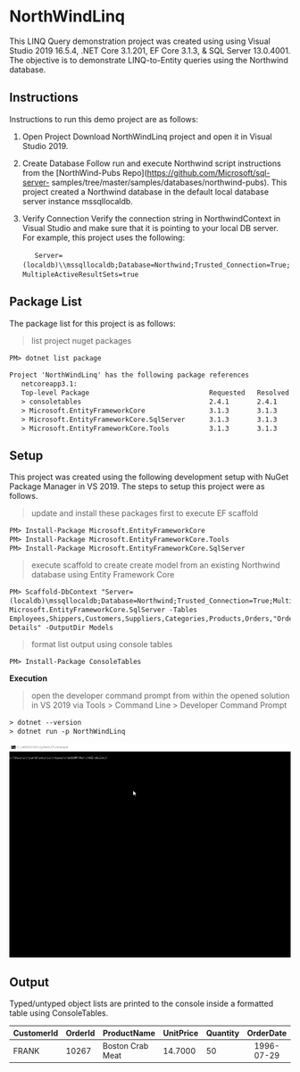 # NorthWindLinq
This LINQ Query demonstration project was created using using Visual Studio 2019 16.5.4, .NET Core 3.1.201, EF Core 3.1.3, & SQL Server 13.0.4001.  The objective is to demonstrate LINQ-to-Entity queries using the Northwind database.

## Instructions
Instructions to run this demo project are as follows:
1. Open Project
   Download NorthWindLinq project and open it in Visual Studio 2019.

2. Create Database
   Follow run and execute Northwind script instructions from the [NorthWind-Pubs Repo](https://github.com/Microsoft/sql-server-  samples/tree/master/samples/databases/northwind-pubs).  This project created a Northwind database in the default local database server instance mssqllocaldb.

3. Verify Connection 
  Verify the connection string in NorthwindContext in Visual Studio and make sure that it is pointing to your local DB server.  For       example, this project uses the following: 

     ```   Server=(localdb)\\mssqllocaldb;Database=Northwind;Trusted_Connection=True;MultipleActiveResultSets=true```

## Package List
The package list for this project is as follows:
> list project nuget packages
```shell
PM> dotnet list package
```
```
Project 'NorthWindLinq' has the following package references
   netcoreapp3.1:
   Top-level Package                              Requested   Resolved
   > consoletables                                2.4.1       2.4.1   
   > Microsoft.EntityFrameworkCore                3.1.3       3.1.3   
   > Microsoft.EntityFrameworkCore.SqlServer      3.1.3       3.1.3   
   > Microsoft.EntityFrameworkCore.Tools          3.1.3       3.1.3
```
## Setup
This project was created using the following development setup with NuGet Package Manager in VS 2019.  The steps to setup this project were as follows. 

> update and install these packages first to execute EF scaffold
```shell
PM> Install-Package Microsoft.EntityFrameworkCore
PM> Install-Package Microsoft.EntityFrameworkCore.Tools
PM> Install-Package Microsoft.EntityFrameworkCore.SqlServer
```
> execute scaffold to create create model from an existing Northwind database using Entity Framework Core 
```shell
PM> Scaffold-DbContext "Server=(localdb)\mssqllocaldb;Database=Northwind;Trusted_Connection=True;MultipleActiveResultSets=true" Microsoft.EntityFrameworkCore.SqlServer -Tables Employees,Shippers,Customers,Suppliers,Categories,Products,Orders,"Order Details" -OutputDir Models
```
> format list output using console tables  
```shell
PM> Install-Package ConsoleTables
```

**Execution**
> open the developer command prompt from within the opened solution in VS 2019 via Tools > Command Line > Developer Command Prompt
```shell
> dotnet --version
> dotnet run -p NorthWindLinq
```
![Recordit GIF](https://github.com/rdw100/NorthWindLinq/blob/master/NorthWindLinq/img/oHI9IGxRnt.gif?raw=true)

## Output
Typed/untyped object lists are printed to the console inside a formatted table using ConsoleTables.

 | CustomerId | OrderId | ProductName                     | UnitPrice | Quantity | OrderDate  |
 | ---------- | ------- | ------------------------------- | --------- | -------- | :--------: |
 | FRANK      | 10267   | Boston Crab Meat                | 14.7000   | 50       | 1996-07-29 |

